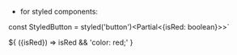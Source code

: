 * for styled components:

const StyledButton = styled('button')<Partial<{isRed: boolean}>>`

${ ({isRed}) => isRed && 'color: red;' }